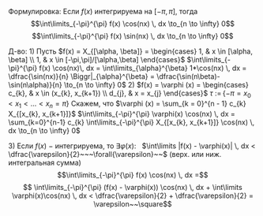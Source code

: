 Формулировка:
Если $f(x)$ интегрируема на $[-\pi,\pi],$ тогда 
$$\int\limits_{-\pi}^{\pi} f(x) \cos(nx) \, dx \to_{n \to \infty} 0$$
$$\int\limits_{-\pi}^{\pi} f(x) \sin(nx) \, dx \to_{n \to \infty} 0$$

Д-во:
$1)$
Пусть $f(x) = X_{[\alpha, \beta]} = \begin{cases} 1, & x \in [\alpha, \beta] \\ 1, & x \in [-\pi,\pi]/[\alpha,\beta] \end{cases}$
$\int\limits_{-\pi}^{\pi}  f(x) \cos(nx)\, dx = \int\limits_{\alpha}^{\beta} 1*\cos(nx) \, dx = \dfrac{\sin(nx)}{n} \Biggr|_{\alpha}^{\beta} = \dfrac{\sin(n\beta)-\sin(n\alpha)}{n} \to_{n \to \infty} 0$
$2)$
$f(x) = \varphi (x) = \begin{cases} c_{k}, & x \in (x_{k}, x_{k+1}) \\ d_{j}, & x = x_{j} \end{cases}$
$\tau~\mathpunct{:=}\{-\pi = x_{0} < x_{1} < \dots < x_{n} = \pi \}$
Скажем, что $\varphi (x) = \sum_{k = 0}^{n - 1} c_{k} X_{[x_{k}, x_{k+1}]}$
$\int\limits_{-\pi}^{\pi}  \varphi(x) \cos(nx)  \, dx = \sum_{k=0}^{n-1} c_{k} \int\limits_{-\pi}^{\pi} X_{[x_{k}, x_{k+1}]} \cos(nx) \, dx \to_{n \to \infty} 0$

$3)$
Если $f(x)~-$ интегрируема, то $\exists{\varphi (x)\mathpunct{:}~~}$
$\int\limits |f(x) - \varphi(x)|  \, dx < \dfrac{\varepsilon}{2}~~~\forall{\varepsilon}~~$ (верх. или ниж. интегральная сумма)
$$\int\limits_{-\pi}^{\pi} f(x) \cos(nx) \, dx =$$
$$ \int\limits_{-\pi}^{\pi} (f(x) - \varphi(x)) \cos(nx) \, dx + \int\limits \varphi(x)\cos(nx)  \, dx < \dfrac{\varepsilon}{2} + \dfrac{\varepsilon}{2} = \varepsilon~~\square$$
